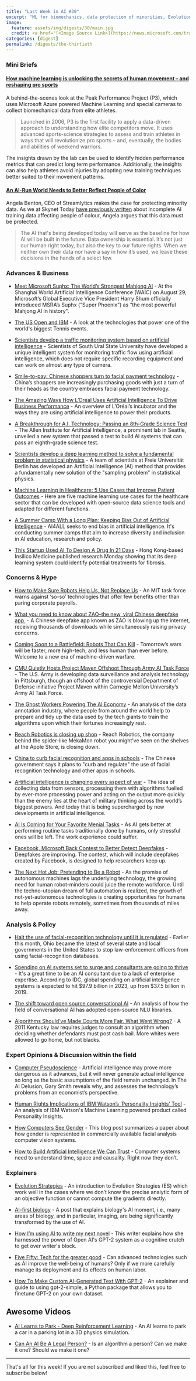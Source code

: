 ```yaml
---
title: "Last Week in AI #30"
excerpt: "ML for biomechanics, data protection of minorities, Evolution Strategies and more!"
image: 
  feature: assets/img/digests/30/main.jpg
  credit: <a href="[<Image Source Link>](https://news.microsoft.com/transform/machine-learning-unlocking-secrets-human-movement-reshaping-pro-sports/)"> Bill Briggs / Microsoft News
categories: [digest]
permalink: /digests/the-thirtieth
---
```


### Mini Briefs

#### [How machine learning is unlocking the secrets of human movement – and reshaping pro sports](https://news.microsoft.com/transform/machine-learning-unlocking-secrets-human-movement-reshaping-pro-sports/)

A behind-the-scenes look at the Peak Performance Project (P3), which uses Microsoft Azure powered Machine Learning and special cameras to collect biomechanical data from elite athletes.  

> Launched in 2006, P3 is the first facility to apply a data-driven approach to understanding how elite competitors move. It uses advanced sports-science strategies to assess and train athletes in ways that will revolutionize pro sports – and, eventually, the bodies and abilities of weekend warriors.

The insights drawn by the lab can be used to identify hidden performance metrics that can predict long term performance. Additionally, the insights can also help athletes avoid injuries by adopting new training techniques better suited to their movement patterns.  

#### [An AI-Run World Needs to Better Reflect People of Color](https://www.wired.com/story/an-ai-run-world-needs-to-better-reflect-people-of-color/)

Angela Benton, CEO of Streamlytics makes the case for protecting minority data. As we at Skynet Today [have previously written](https://www.skynettoday.com/briefs/face-recog/) about incomplete AI training data affecting people of colour, Angela argues that this data must be protected. 

> The AI that's being developed today will serve as the baseline for how AI will be built in the future. Data ownership is essential. It’s not just our human right today, but also the key to our future rights. When we neither own their data nor have a say in how it’s used, we leave these decisions in the hands of a select few.

### Advances & Business

* [Meet Microsoft Suphx: The World’s Strongest Mahjong AI](https://medium.com/syncedreview/meet-microsoft-suphx-the-worlds-strongest-mahjong-ai-a0b0a63eb871) - At the Shanghai World Artificial Intelligence Conference (WAIC) on August 29, Microsoft’s Global Executive Vice President Harry Shum officially introduced MSRA’s Suphx (“Super Phoenix”) as “the most powerful Mahjong AI in history".

* [The US Open and IBM](https://www.ibm.com/sports/usopen/) - A look at the technologies that power one of the world's biggest Tennis events.  

* [Scientists develop a traffic monitoring system based on artificial intelligence](https://techxplore.com/news/2019-08-scientists-traffic-based-artificial-intelligence.html) - Scientists of South Ural State University have developed a unique intelligent system for monitoring traffic flow using artificial intelligence, which does not require specific recording equipment and can work on almost any type of camera.

* [Smile-to-pay: Chinese shoppers turn to facial payment technology](https://www.theguardian.com/world/2019/sep/04/smile-to-pay-chinese-shoppers-turn-to-facial-payment-technology) - China’s shoppers are increasingly purchasing goods with just a turn of their heads as the country embraces facial payment technology.

* [The Amazing Ways How L’Oréal Uses Artificial Intelligence To Drive Business Performance](https://www.forbes.com/sites/bernardmarr/2019/09/06/the-amazing-ways-how-loral-uses-artificial-intelligence-to-drive-business-performance/) - An overview of L’Oréal’s incubator and the ways they are using artificial intelligence to power their products. 

* [A Breakthrough for A.I. Technology: Passing an 8th-Grade Science Test](https://www.nytimes.com/2019/09/04/technology/artificial-intelligence-aristo-passed-test.html) - The Allen Institute for Artificial Intelligence, a prominent lab in Seattle, unveiled a new system that passed a test to build AI systems that can pass an eighth-grade science test.  

* [Scientists develop a deep learning method to solve a fundamental problem in statistical physics](https://phys.org/news/2019-09-scientists-deep-method-fundamental-problem.html) - A team of scientists at Freie Universität Berlin has developed an Artificial Intelligence (AI) method that provides a fundamentally new solution of the "sampling problem" in statistical physics.  

* [Machine Learning in Healthcare: 5 Use Cases that Improve Patient Outcomes](https://www.anaconda.com/machine-learning-in-healthcare-5-use-cases/) - Here are five machine learning use cases for the healthcare sector that can be developed with open-source data science tools and adapted for different functions.  

* [A Summer Camp With a Long Plan: Keeping Bias Out of Artificial Intelligence](https://www.edweek.org/ew/articles/2019/08/28/a-summer-camp-with-a-long-plan.html) - AI4ALL seeks to end bias in artificial intelligence. It's conducting summer camps that aim to increase diversity and inclusion in AI education, research and policy.
  
* [This Startup Used AI To Design A Drug In 21 Days](https://www.forbes.com/sites/alexknapp/2019/09/02/this-startup-used-ai-to-design-a-drug-in-21-days/) - Hong Kong-based Insilico Medicine published research Monday showing that its deep learning system could identify potential treatments for fibrosis.  
  
### Concerns & Hype

* [How to Make Sure Robots Help Us, Not Replace Us](https://www.bloomberg.com/news/articles/2019-09-04/how-to-make-sure-robots-help-us-not-replace-us) - An MIT task force warns against ‘so-so’ technologies that offer few benefits other than paring corporate payrolls.

* [What you need to know about ZAO–the new, viral Chinese deepfake app ](https://www.dailydot.com/unclick/chinese-deepfake-app-zao/) - A Chinese deepfake app known as ZAO is blowing up the internet, receiving thousands of downloads while simultaneously raising privacy concerns.

* [Coming Soon to a Battlefield: Robots That Can Kill](https://www.theatlantic.com/technology/archive/2019/09/killer-robots-and-new-era-machine-driven-warfare/597130/) - Tomorrow’s wars will be faster, more high-tech, and less human than ever before. Welcome to a new era of machine-driven warfare.

* [CMU Quietly Hosts Project Maven Offshoot Through Army AI Task Force](https://wesa.org/post/cmu-quietly-hosts-project-maven-offshoot-through-army-ai-task-force) - The U.S. Army is developing data surveillance and analysis technology in Pittsburgh, though an offshoot of the controversial Department of Defense initiative Project Maven within Carnegie Mellon University’s Army AI Task Force.  

* [The Ghost Workers Powering The AI Economy](https://www.forbes.com/sites/adigaskell/2019/09/02/the-ghost-workers-powering-the-ai-economy/) - An analysis of the data annotation industry, where people from around the world help to prepare and tidy up the data used by the tech giants to train the algorithms upon which their fortunes increasingly rest.

* [Reach Robotics is closing up shop](https://techcrunch.com/2019/09/03/reach-robotics-is-closing-up-shop/) - Reach Robotics, the company behind the spider-like MekaMon robot you might’ve seen on the shelves at the Apple Store, is closing down.  

* [China to curb facial recognition and apps in schools](https://www.bbc.com/news/world-asia-49608459) - The Chinese government says it plans to "curb and regulate" the use of facial recognition technology and other apps in schools.  

* [Artificial intelligence is changing every aspect of war](https://www.economist.com/science-and-technology/2019/09/07/artificial-intelligence-is-changing-every-aspect-of-war) - The idea of collecting data from sensors, processing them with algorithms fuelled by ever-more processing power and acting on the output more quickly than the enemy lies at the heart of military thinking across the world’s biggest powers. And today that is being supercharged by new developments in artificial intelligence.

* [AI Is Coming for Your Favorite Menial Tasks](https://www.theatlantic.com/ideas/archive/2019/09/artificial-intelligence-will-make-your-job-even-harder/597625/) - As AI gets better at performing routine tasks traditionally done by humans, only stressful ones will be left. The work experience could suffer.

* [Facebook, Microsoft Back Contest to Better Detect Deepfakes](https://www.wired.com/story/facebook-microsoft-contest-better-detect-deepfakes/) - Deepfakes are improving. The contest, which will include deepfakes created by Facebook, is designed to help researchers keep up.

* [The Next Hot Job: Pretending to Be a Robot](https://www.wsj.com/articles/the-next-hot-job-pretending-to-be-a-robot-11567224001) - As the promise of autonomous machines lags the underlying technology, the growing need for human robot-minders could juice the remote workforce. Until the techno-utopian dream of full automation is realized, the growth of not-yet-autonomous technologies is creating opportunities for humans to help operate robots remotely, sometimes from thousands of miles away.

### Analysis & Policy

* [Halt the use of facial-recognition technology until it is regulated](https://www.nature.com/articles/d41586-019-02514-7) - Earlier this month, Ohio became the latest of several state and local governments in the United States to stop law-enforcement officers from using facial-recognition databases.
  
* [Spending on AI systems set to surge and consultants are going to thrive](https://www.zdnet.com/article/spending-on-ai-systems-set-to-surge-and-consultants-are-going-to-thrive/) - It's a great time to be an AI consultant due to a lack of enterprise expertise. According to IDC, global spending on artificial intelligence systems is expected to hit $97.9 billion in 2023, up from $37.5 billion in 2019.

* [The shift toward open source conversational AI](https://venturebeat.com/2019/08/31/the-shift-toward-open-source-conversational-ai/) - An analysis of how the field of conversational AI has adopted open-source NLU libraries.

* [Algorithms Should’ve Made Courts More Fair. What Went Wrong?](https://www.wired.com/story/algorithms-shouldve-made-courts-more-fair-what-went-wrong/) - A 2011 Kentucky law requires judges to consult an algorithm when deciding whether defendants must post cash bail. More whites were allowed to go home, but not blacks.  
  
### Expert Opinions & Discussion within the field

* [Computer Pseudoscience](https://www.city-journal.org/danger-of-artificial-intelligence) - Artificial intelligence may prove more dangerous as it advances, but it will never generate actual intelligence so long as the basic assumptions of the field remain unchanged. In The AI Delusion, Gary Smith reveals why, and assesses the technology’s problems from an economist’s perspective.

* [Human Rights Implications of IBM Watson’s ‘Personality Insights’ Tool](https://medium.com/taraaz/https-medium-com-taraaz-human-rights-implications-of-ibm-watsons-personality-insights-942413e81117) - An analysis of IBM Watson's Machine Learning powered product called Personality Insights.
  
* [How Computers See Gender](https://medium.com/@morganklausscheuerman/how-computers-see-gender-7407c81b4015) - This blog post summarizes a paper about how gender is represented in commercially available facial analysis computer vision systems.  

* [How to Build Artificial Intelligence We Can Trust](https://www.nytimes.com/2019/09/06/opinion/ai-explainability.html) - Computer systems need to understand time, space and causality. Right now they don’t.  
  
### Explainers

* [Evolution Strategies](https://lilianweng.github.io/2019/09/05/evolution-strategies.html) - An introduction to Evolution Strategies (ES) which work well in the cases where we don’t know the precise analytic form of an objective function or cannot compute the gradients directly.
  
* [AI-first biology](https://www.nathanbenaich.com/blog/ai-first-biology) - A post that explains biology's AI moment, i.e., many areas of biology, and in particular, imaging, are being significantly transformed by the use of AI.

* [How I’m using AI to write my next novel](https://www.vox.com/future-perfect/2019/8/30/20840194/ai-art-fiction-writing-language-gpt-2) - This writer explains how she harnessed the power of Open AI's GPT-2 system as a cognitive crutch to get over writer's block.

* [Five Fifty: Tech for the greater good](https://www.mckinsey.com/featured-insights/future-of-work/five-fifty-tech-for-the-greater-good) - Can advanced technologies such as AI improve the well-being of humans? Only if we more carefully manage its deployment and its effects on human labor.

* [How To Make Custom AI-Generated Text With GPT-2](https://minimaxir.com/2019/09/howto-gpt2/) - An explainer and guide to using gpt-2-simple, a Python package that allows you to finetune GPT-2 on your own dataset.

## Awesome Videos

* [AI Learns to Park - Deep Reinforcement Learning](https://www.youtube.com/watch?v=VMp6pq6_QjI) - An AI learns to park a car in a parking lot in a 3D physics simulation.  

* [Can An AI Be A Legal Person?](https://www.youtube.com/watch?v=bVjXIpDuJdg) - Is an algorithm a person? Can we make it one? Should we make it one?  
  
<hr>

That's all for this week! If you are not subscribed and liked this, feel free to subscribe below!
